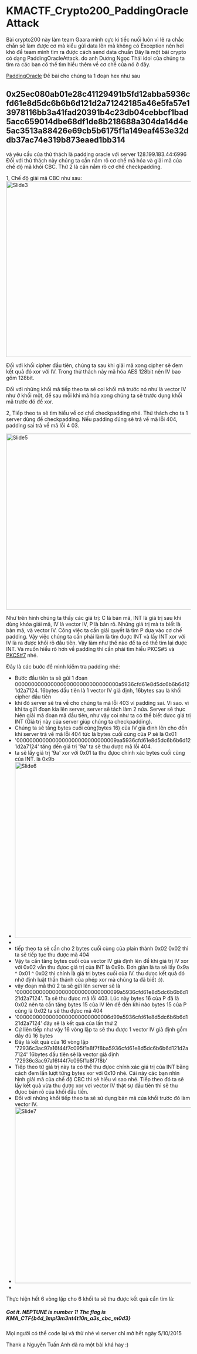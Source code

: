 # KMACTF_Crypto200_PaddingOracleAttack
Bài crypto200 này làm team Gaara mình cực kì tiếc nuối luôn vì lẽ ra chắc chắn sẽ làm được cơ mà kiểu gửi data lên mà không có Exception nên hơi khó để team mình tìm ra được cách send data chuẩn
Đây là một bài crypto có dạng PaddingOracleAttack. do anh Dương Ngọc Thái idol của chúng ta tìm ra
các bạn có thể tìm hiểu thêm về cơ chế của nó ở đây.

<a href="http://www.exploresecurity.com/padding-oracle-decryption-attack/">PaddingOracle</a>
Đề bài cho chúng ta 1 đoạn hex như sau <h2>0x25ec080ab01e28c41129491b5fd12abba5936cfd61e8d5dc6b6b6d121d2a71242185a46e5fa57e13978116bb3a41fad20391b4c23db04cebbcf1bad5acc659014dbe68df1de8b218688a304da14d4e5ac3513a88426e69cb5b6175f1a149eaf453e32ddb37ac74e319b873eaed1bb314</h2>

và yêu cầu của thử thách là padding oracle với server 128.199.183.44:6996
Đối với thử thách này chúng ta cần nắm rõ cơ chế mã hóa và giải mã của chế độ mã khối CBC. Thứ 2 là cần nắm rõ cơ chế checkpadding.

1, Chế độ giải mã CBC như sau:
<a data-flickr-embed="true"  href="https://www.flickr.com/photos/135065266@N08/21972095591/in/datetaken/" title="Slide3"><img src="https://farm6.staticflickr.com/5683/21972095591_799075d6bc_z.jpg" width="640" height="480" alt="Slide3"></a><script async src="//embedr.flickr.com/assets/client-code.js" charset="utf-8"></script>

Đối với khối cipher đầu tiên, chúng ta sau khi giải mã xong cipher sẽ đem kết quả đó xor với IV. Trong thử thách này mã hóa AES 128bit nên IV bao gồm 128bit.

Đối với những khối mã tiếp theo ta sẽ coi khối mã trước nó như là vector IV như ở khối một, để sau mỗi khi mã hóa xong chúng ta sẽ trước dụng khối mã trước đó để xor.

2, Tiếp theo ta sẽ tìm hiểu về cơ chế checkpadding nhé.
Thử thách cho ta 1 server dùng để checkpadding. Nếu padding đúng sẽ trả về mã lỗi 404, padding sai trả về mã lỗi 4
03.

<a data-flickr-embed="true"  href="https://www.flickr.com/photos/135065266@N08/21962314675/in/datetaken/" title="Slide5"><img src="https://farm1.staticflickr.com/626/21962314675_bcb393d45b_z.jpg" width="640" height="480" alt="Slide5"></a><script async src="//embedr.flickr.com/assets/client-code.js" charset="utf-8"></script>

Như trên hình chúng ta thấy các giá trị: C là bản mã, INT là giá trị sau khi dùng khóa giải mã, IV là vector IV, P là bản rõ. Những giá trị mà ta biết là bản mã, và vector IV. Công việc ta cần giải quyết là tìm P dựa vào cơ chế padding.
Vậy việc chúng ta cần phải làm là tìm đuợc INT và lấy INT xor với IV là ra được khối rõ đầu tiên.
Vậy làm như thế nào để ta có thể tìm lại được INT. Và muốn hiểu rõ hơn về padding thì cần phải tìm hiểu PKCS#5 và <a href = "https://en.wikipedia.org/wiki/Padding_%28cryptography%29#PKCS7">PKCS#7</a> nhé.

Đây là các bước để mình kiểm tra padding nhé:
- Bước đầu tiên ta sẽ gửi 1 đoạn 00000000000000000000000000000000a5936cfd61e8d5dc6b6b6d121d2a7124. 16bytes đầu tiên là 1 vector IV giả định, 16bytes sau là khối cipher đầu tiên
- khi đó server sẽ trả về cho chúng ta mã lỗi 403 vì padding sai. Vì sao. vì khi ta gửi đoạn kia lên server, server sẽ tách làm 2 nửa. Server sẽ thực hiện giải mã đoạn mã đầu tiên, như vậy coi như ta có thể biết đựoc giá trị INT (Giá trị này của server giúp chúng ta checkpadding). 
- Chúng ta sẽ tăng bytes cuối cùng(bytes 16) của IV giả định lên cho đến khi server trả về mã lỗi 404 tức là bytes cuối cùng của P sẽ là 0x01
- '0000000000000000000000000000009aa5936cfd61e8d5dc6b6b6d121d2a7124' tăng đến giá trị '9a' ta sẽ thu được mã lỗi 404.
- ta sẽ lấy giá trị '9a' xor với 0x01 ta thu đựoc chính xác bytes cuối cùng của INT. là 0x9b
- <a data-flickr-embed="true"  href="https://www.flickr.com/photos/135065266@N08/21775406369/in/datetaken/" title="Slide6"><img src="https://farm1.staticflickr.com/580/21775406369_80af01f590_z.jpg" width="640" height="480" alt="Slide6"></a><script async src="//embedr.flickr.com/assets/client-code.js" charset="utf-8"></script>
- 
- tiếp theo ta sẽ cần cho 2 bytes cuối cùng của plain thành 0x02 0x02 thì ta sẽ tiếp tục thu được mã 404
- Vậy ta cần tăng bytes cuối của vector IV giả định lên để khi giá trị IV xor với 0x02 vẫn thu đựoc giá trị của INT là 0x9b. Đơn giản là ta sẽ lấy 0x9a ^ 0x01 ^ 0x02 thì chính là giá trị bytes cuối của IV. thu đựoc kết quả đó nhờ định luật thần thánh của phép xor mà chúng ta đã biết :)).
- vậy đoạn mã thứ 2 ta sẽ gửi lên server sẽ là '00000000000000000000000000000099a5936cfd61e8d5dc6b6b6d121d2a7124'. Ta sẽ thu đựoc mã lỗi 403. Lúc này bytes 16 của P đã là 0x02 nên ta cần tăng bytes 15 của IV lên để đến khi nào bytes 15 của P cũng là 0x02 ta sẽ thu đựoc mã 404
- '00000000000000000000000000006d99a5936cfd61e8d5dc6b6b6d121d2a7124' đây sẽ là kết quả của lần thứ 2
- Cứ liên tiếp như vậy 16 vòng lặp ta sẽ thu được 1 vector IV giả định gồm đầy đủ 16 bytes
- Đây là kết quả của 16 vòng lặp '72936c3ac97a16f44f7c095f1a8f7f8ba5936cfd61e8d5dc6b6b6d121d2a7124' 16bytes đầu tiên sẽ là vector giả định '72936c3ac97a16f44f7c095f1a8f7f8b'
- Tiếp theo từ giá trị này ta có thể thu đựoc chính xác giá trị của INT bằng cách đem lần lượt từng bytes xor với 0x10 nhé. Cái này các bạn nhìn hình giải mã của chế độ CBC thì sẽ hiểu vì sao nhé. Tiếp theo đó ta sẽ lấy kết quả vừa thu được xor vơi vector IV thật sự đầu tiên thì sẽ thu đựoc bản rõ của khối đầu tiền.
- Đối với những khối tiếp theo ta sẽ sử dụng bản mã của khổi trước đó làm vector IV.
- <a data-flickr-embed="true"  href="https://www.flickr.com/photos/135065266@N08/21936144926/in/datetaken/" title="Slide7"><img src="https://farm1.staticflickr.com/632/21936144926_204edeb630_z.jpg" width="640" height="480" alt="Slide7"></a><script async src="//embedr.flickr.com/assets/client-code.js" charset="utf-8"></script>
- 
Thực hiện hết 6 vòng lặp cho 6 khối ta sẽ thu được kết quả cẩn tìm là:
<h5>Got it. NEPTUNE is number 1! The flag is KMA_CTF{b4d_1mpl3m3nt4t10n_a3s_cbc_m0d3}</h5>


Mọi người có thể code lại và thử nhé vì server chỉ mở hết ngày 5/10/2015

Thank a Nguyễn Tuấn Anh đã ra một bài khá hay :)

